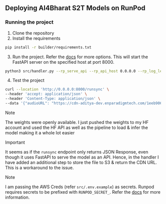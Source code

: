 ## Deploying AI4Bharat S2T Models on RunPod

### Running the project

1. Clone the repository
2. Install the requirements
```bash
pip install -r builder/requirements.txt
```
3. Run the project. Refer the [docs](https://docs.runpod.io/serverless/workers/development/overview) for more options. This will start the FastAPI server on the specified host at port 8000.
```bash
python3 src/handler.py --rp_serve_api --rp_api_host 0.0.0.0 --rp_log_level DEBUG
```
4. Test the project
```bash
curl --location 'http://0.0.0.0:8000/runsync' \
--header 'accept: application/json' \
--header 'Content-Type: application/json' \
--data '{"audioURL": "https://cdn-aditya-dev.enparadigmtech.com/1eeb9065-a923-419d-9e64-891f5ba6f8d0.wav", "language": "hi"}'
```

> [!NOTE]
> The weights were openly available. I just pushed the weights to my HF account and used the HF API as well as the pipeline to load & infer the model making it a whole lot easier

> [!IMPORTANT]
> It seems as if the `runsync` endpoint only returns JSON Response, even though it uses FastAPI to serve the model as an API. Hence, in the handler I have added an additional step to store the file to S3 & return the CDN URL. This is a workaround to the issue.

> [!NOTE]
> I am passing the AWS Creds (refer `src/.env.example`) as secrets. Runpod requires secrets to be prefixed with `RUNPOD_SECRET_`. Refer the [docs](https://docs.runpod.io/pods/templates/secrets) for more information.